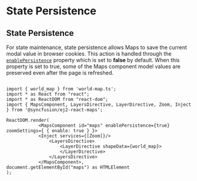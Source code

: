 # State Persistence

## State Persistence

For state maintenance, state persistence allows Maps to save the current modal value in browser cookies. This action is handled through the [`enablePersistence`](../api/maps#enablepersistence) property which is set to **false** by default. When this property is set to true, some of the Maps component model values are preserved even after the page is refreshed.

```tsx

import { world_map } from 'world-map.ts';
import * as React from "react";
import * as ReactDOM from "react-dom";
import { MapsComponent, LayersDirective, LayerDirective, Zoom, Inject } from '@syncfusion/ej2-react-maps';

ReactDOM.render(
            <MapsComponent id="maps" enablePersistence={true} zoomSettings={ { enable: true } }>
            <Inject services={[Zoom]}/>
                <LayersDirective>
                    <LayerDirective shapeData={world_map}>
                    </LayerDirective>
                </LayersDirective>
            </MapsComponent>,
document.getElementById("maps") as HTMLElement
);

```
